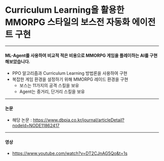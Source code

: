 # Curriculum Learning을 활용한 MMORPG 스타일의 보스전 자동화 에이전트 구현
---
#### ML-Agent를 사용하여 비교적 적은 비용으로 MMORPG 게임을 플레이하는 AI를 구현해보았습니다.
* PPO 알고리즘과 Curriculum Learning 방법론을 사용하여 구현
* 복잡한 게임 환경을 설정하기 위해 MMORPG 레이드 환경을 구현
  * 보스는 11가지의 공격 스킬을 보유
  * Agent는 중거리, 단거리 스킬을 보유
 
---
#### 논문
* 해당 논문 : <https://www.dbpia.co.kr/journal/articleDetail?nodeId=NODE11862417>

---
#### 영상
* <https://www.youtube.com/watch?v=DT2CJnAG5Qo&t=1s>
